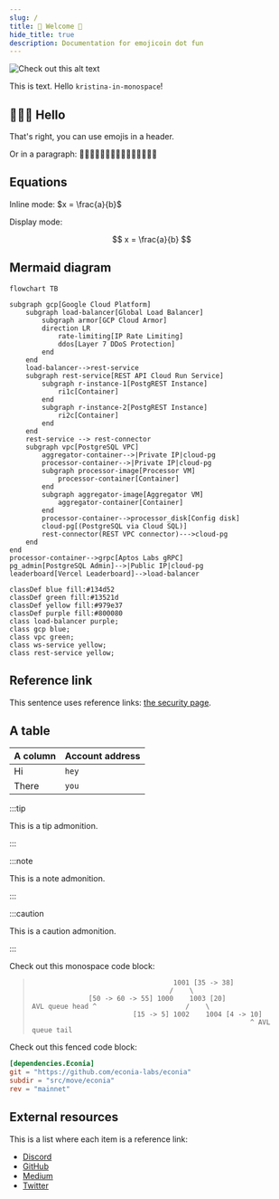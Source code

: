 ```yaml
---
slug: /
title: 🍆 Welcome 🍆
hide_title: true
description: Documentation for emojicoin dot fun
---
```


![Check out this alt text](/img/banner.svg)

This is text. Hello `kristina-in-monospace`!

## 🍆🍆🍆 Hello

That's right, you can use emojis in a header.

Or in a paragraph: 🍆🍆🍆🍆🍆🍆🍆🍆🍆🍆🍆🍆🍆🍆🍆

## Equations

Inline mode: $x = \frac{a}{b}$

Display mode:

$$
x = \frac{a}{b}
$$

## Mermaid diagram

```mermaid
flowchart TB

subgraph gcp[Google Cloud Platform]
    subgraph load-balancer[Global Load Balancer]
        subgraph armor[GCP Cloud Armor]
        direction LR
            rate-limiting[IP Rate Limiting]
            ddos[Layer 7 DDoS Protection]
        end
    end
    load-balancer-->rest-service
    subgraph rest-service[REST API Cloud Run Service]
        subgraph r-instance-1[PostgREST Instance]
            ri1c[Container]
        end
        subgraph r-instance-2[PostgREST Instance]
            ri2c[Container]
        end
    end
    rest-service --> rest-connector
    subgraph vpc[PostgreSQL VPC]
        aggregator-container-->|Private IP|cloud-pg
        processor-container-->|Private IP|cloud-pg
        subgraph processor-image[Processor VM]
            processor-container[Container]
        end
        subgraph aggregator-image[Aggregator VM]
            aggregator-container[Container]
        end
        processor-container-->processor_disk[Config disk]
        cloud-pg[(PostgreSQL via Cloud SQL)]
        rest-connector(REST VPC connector)--->cloud-pg
    end
end
processor-container-->grpc[Aptos Labs gRPC]
pg_admin[PostgreSQL Admin]-->|Public IP|cloud-pg
leaderboard[Vercel Leaderboard]-->load-balancer

classDef blue fill:#134d52
classDef green fill:#13521d
classDef yellow fill:#979e37
classDef purple fill:#800080
class load-balancer purple;
class gcp blue;
class vpc green;
class ws-service yellow;
class rest-service yellow;
```

## Reference link

This sentence uses reference links: [the security page].

## A table

| A column | Account address |
| -------- | --------------- |
| Hi       | `hey`           |
| There    | `you`           |

:::tip

This is a tip admonition.

:::

:::note

This is a note admonition.

:::

:::caution

This is a caution admonition.

:::

Check out this monospace code block:

> ```text
>                                    1001 [35 -> 38]
>                                   /    \
>               [50 -> 60 -> 55] 1000    1003 [20]
> AVL queue head ^                      /    \
>                          [15 -> 5] 1002    1004 [4 -> 10]
>                                                       ^ AVL queue tail
> ```

Check out this fenced code block:

```toml
[dependencies.Econia]
git = "https://github.com/econia-labs/econia"
subdir = "src/move/econia"
rev = "mainnet"
```

## External resources

This is a list where each item is a reference link:

- [Discord]
- [GitHub]
- [Medium]
- [Twitter]

[discord]: https://discord.gg/econia
[github]: https://github.com/econia-labs/econia
[medium]: https://medium.com/econialabs
[the security page]: security
[twitter]: https://twitter.com/econialabs
